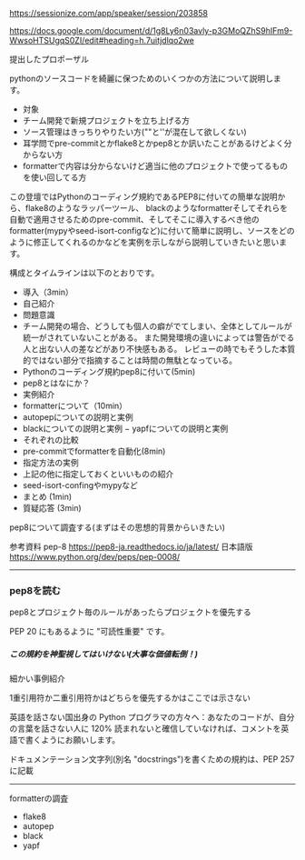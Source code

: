 https://sessionize.com/app/speaker/session/203858

https://docs.google.com/document/d/1g8Ly6n03avly-p3GMoQZhS9hIFm9-WwsoHTSUgqS0ZI/edit#heading=h.7uitjdlqo2we


提出したプロポーザル

pythonのソースコードを綺麗に保つためのいくつかの方法について説明します。
- 対象
- チーム開発で新規プロジェクトを立ち上げる方
- ソース管理はきっちりやりたい方(""と''が混在して欲しくない)
- 耳学問でpre-commitとかflake8とかpep8とか訊いたことがあるけどよく分からない方
- formatterで内容は分からないけど適当に他のプロジェクトで使ってるものを使い回してる方


この登壇ではPythonのコーディング規約であるPEP8に付いての簡単な説明から、flake8のようなラッパーツール、
blackのようなformatterそしてそれらを自動で適用させるためのpre-commit、そしてそこに導入するべき他のformatter(mypyやseed-isort-configなど)に付いて簡単に説明し、ソースをどのように修正してくれるのかなどを実例を示しながら説明していきたいと思います。


構成とタイムラインは以下のとおりです。
- 導入（3min）
- 自己紹介
- 問題意識
- チーム開発の場合、どうしても個人の癖がでてしまい、全体としてルールが統一がされていないことがある。 また開発環境の違いによっては警告がでる人と出ない人の差などがあり不快感もある。
レビューの時でもそうした本質的ではない部分で指摘することは時間の無駄となっている。
- Pythonのコーディング規約pep8に付いて(5min)
- pep8とはなにか？
- 実例紹介
- formatterについて（10min）
- autopepについての説明と実例
- blackについての説明と実例
− yapfについての説明と実例
- それぞれの比較
- pre-commitでformatterを自動化(8min)
- 指定方法の実例
- 上記の他に指定しておくといいものの紹介
- seed-isort-confingやmypyなど
- まとめ (1min)
- 質疑応答 (3min)




pep8について調査する(まずはその思想的背景からいきたい)

参考資料
pep-8
https://pep8-ja.readthedocs.io/ja/latest/
日本語版
https://www.python.org/dev/peps/pep-0008/

---
### pep8を読む

pep8とプロジェクト毎のルールがあったらプロジェクトを優先する

PEP 20 にもあるように "可読性重要" です。

##### この規約を神聖視してはいけない(大事な価値転倒！)

細かい事例紹介

1重引用符か二重引用符かはどちらを優先するかはここでは示さない

英語を話さない国出身の Python プログラマの方々へ：あなたのコードが、自分の言葉を話さない人に 120% 読まれないと確信していなければ、コメントを英語で書くようにお願いします。

ドキュメンテーション文字列(別名 "docstrings")を書くための規約は、PEP 257 に記載

----

formatterの調査
- flake8
- autopep
- black 
- yapf